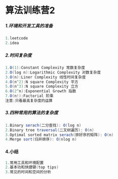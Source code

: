 # 算法训练营2

##### 1.环境和开发工具的准备

```java
1.leetcode
2.idea
```

##### 2.时间复杂度

```java
1.O(1):Constant Complexity 常数复杂度
2.O(log n):Logarithmic Complexity 对数复杂度
3.O(n):Liner Complexity 线性时间复杂度
4.O(n^2):N square Complexity 平方
5.O(n^3):N square Complexity 立方
6.O(2^n):Exponential Growth 指数
7.O(n!):Factorial 阶乘
注意:只看最高复杂度的运算
```

##### 3.四种常用的算法的复杂度

```java
1.Binary serach(二分查找): O(log n)
2.Binary tree traversal(二叉树遍历): O(n)
3.Optimal sorted matrix serach(排好序的矩阵): O(n)
4.Merge sort(归并排序): O(nlog n)
```

#### 4.小结

```java
1.常用工具和环境配置
2.基本功和快捷键(top tips)
3.常见的时间和空间的分析
```


